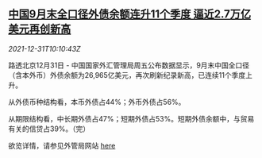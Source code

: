 <!--1640946663000-->
[中国9月末全口径外债余额连升11个季度 逼近2.7万亿美元再创新高](https://cn.reuters.com/article/china-safe-forein-debt-1231-idCNKBS2JA0H0)
------

<div><i>2021-12-31T10:10:43Z</i></div><p>路透北京12月31日 - 中国国家外汇管理局周五公布数据显示，9月末中国全口径（含本外币）外债余额为26,965亿美元，再次刷新纪录新高，已连续11个季度上升。</p><p>从外债币种结构看，本币外债占44%；外币外债占56%。</p><p>从期限结构看，中长期外债占47%；短期外债占53%。短期外债余额中，与贸易有关的信贷占39%。（完）</p><p>欲览详情，请参见外管局网站 <a href="http://www.safe.gov.cn/safe/2021/1231/20405.html">here</a></p>
